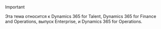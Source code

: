 > [!IMPORTANT]
> Эта тема относится к Dynamics 365 for Talent, Dynamics 365 for Finance and Operations, выпуск Enterprise, и Dynamics 365 for Operations. 
